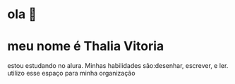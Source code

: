 # ola 🤙
# meu nome é Thalia Vitoria
estou estudando no alura. Minhas habilidades são:desenhar, escrever, e ler.
utilizo esse espaço para minha organização
